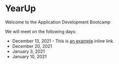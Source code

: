 # YearUp

Welcome to the Application Development Bootcamp 

We will meet on the following days:
* December 13, 2021 - This is [an example](http://example.com/ "Title") inline link.
* December 20, 2021
* January 3, 2021
* January 10, 2021
